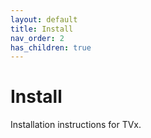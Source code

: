 ```yaml
---
layout: default
title: Install
nav_order: 2
has_children: true
---
```


# Install

Installation instructions for TVx.
